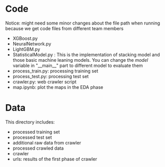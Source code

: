 # Code

Notice: might need some minor  changes about the file path when running because we get code files from different team members

- XGBoost.py
- NeuralNetwork.py
- LightGBM.py
- StatisticalModel.py : This is the implementation of stacking model and those basic machine leaning models. You can change the *model*  variable in "\_\_main\_\_" part to different model to evaluate them
- process_train.py: processing training set
- process_test.py: processing test set
- crawler.py: web crawler script
- map.ipynb: plot the maps in the EDA phase

# Data

This directory includes:

- processed training set
- processed test set
- additional raw data from crawler
- processed crawled data
- crawler
- urls: results of the first phase of crawler
